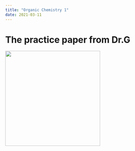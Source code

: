 ```yaml
--- 
title: "Organic Chemistry 1"
date: 2021-03-11
---
```

# The practice paper from Dr.G
<img src="/image0.jpg" width="300"/>
